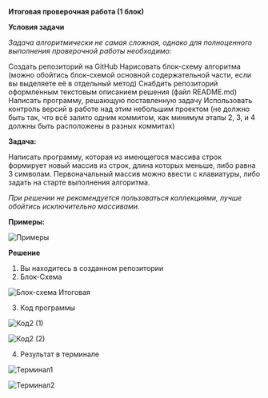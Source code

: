 **Итоговая проверочная работа (1 блок)**

__Условия задачи__

_Задача алгоритмически не самая сложная, однако для полноценного выполнения проверочной работы необходимо:_

Создать репозиторий на GitHub
Нарисовать блок-схему алгоритма (можно обойтись блок-схемой основной содержательной части, если вы выделяете её в отдельный метод)
Снабдить репозиторий оформленным текстовым описанием решения (файл README.md)
Написать программу, решающую поставленную задачу
Использовать контроль версий в работе над этим небольшим проектом (не должно быть так, что всё залито одним коммитом, как минимум этапы 2, 3, и 4 должны быть расположены в разных коммитах)

**Задача:**

Написать программу, которая из имеющегося массива строк формирует новый массив из строк, длина которых меньше, либо равна 3 символам. 
Первоначальный массив можно ввести с клавиатуры, либо задать на старте выполнения алгоритма. 

_При решении не рекомендуется пользоваться коллекциями, лучше обойтись исключительно массивами._

**Примеры:**

![Примеры](https://user-images.githubusercontent.com/122571027/225254323-8131f35a-b690-44ff-9db6-049eb07bf948.png)


**Решение**

1. Вы находитесь в созданном репозитории
2. Блок-Схема

![Блок-схема Итоговая](https://user-images.githubusercontent.com/122571027/225255161-49d7650c-85cb-4e03-8c81-1a23f16b3e0c.png)

3. Код программы

![Код2 (1)](https://user-images.githubusercontent.com/122571027/225257124-d49d2469-e5dc-47a0-b4dd-c6c09a93f196.png)


![Код2 (2)](https://user-images.githubusercontent.com/122571027/225257274-a62aaa2c-c1c8-406a-a916-f7a7b74d81f0.png)


4. Результат в терминале

![Терминал1](https://user-images.githubusercontent.com/122571027/225258688-cc760141-377a-4862-bcb7-59cb32bf3afe.png)

![Терминал2](https://user-images.githubusercontent.com/122571027/225258745-7e65f586-098d-44b8-9aab-ce674cc915e8.png)

